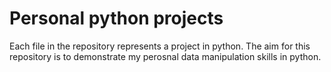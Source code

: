 # Personal python projects
Each file in the repository represents a project in python. 
The aim for this repository is to demonstrate my perosnal data manipulation skills in python.
